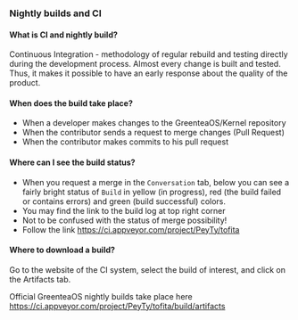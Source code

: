 ### Nightly builds and CI

#### What is CI and nightly build?

Continuous Integration - methodology of regular rebuild and testing directly during the development process.
Almost every change is built and tested. Thus, it makes it possible to have an early response about the quality of the product.

#### When does the build take place?

* When a developer makes changes to the GreenteaOS/Kernel repository
* When the contributor sends a request to merge changes (Pull Request)
* When the contributor makes commits to his pull request

#### Where can I see the build status?

* When you request a merge in the `Conversation` tab, below you can see a fairly bright status of `Build` in
yellow (in progress), red (the build failed or contains errors) and green (build successful) colors.
* You may find the link to the build log at top right corner
* Not to be confused with the status of merge possibility!
* Follow the link https://ci.appveyor.com/project/PeyTy/tofita

#### Where to download a build?

Go to the website of the CI system, select the build of interest, and click on the Artifacts tab.

Official GreenteaOS nightly builds take place here https://ci.appveyor.com/project/PeyTy/tofita/build/artifacts
